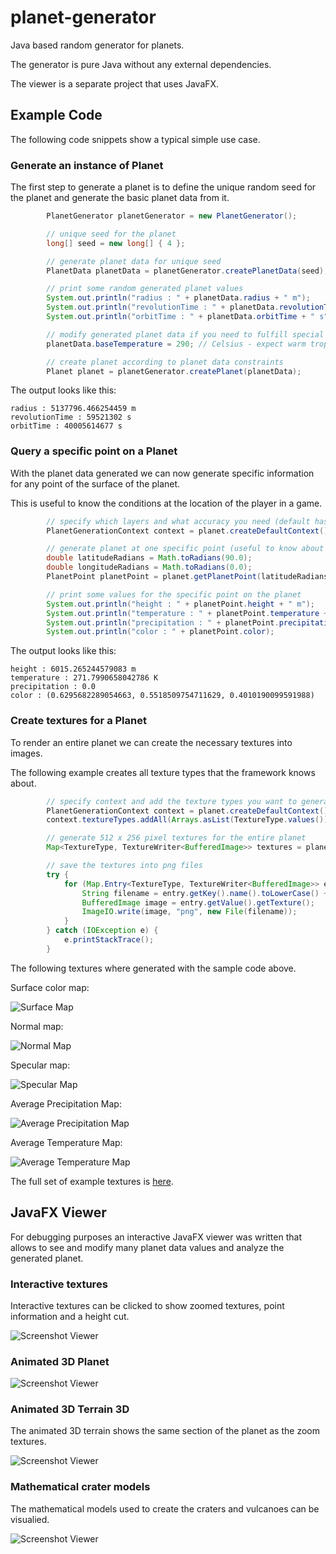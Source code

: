 # planet-generator

Java based random generator for planets.

The generator is pure Java without any external dependencies.

The viewer is a separate project that uses JavaFX.

## Example Code

The following code snippets show a typical simple use case.

### Generate an instance of Planet

The first step to generate a planet is to define the unique random seed for the planet and
generate the basic planet data from it.

```java
        PlanetGenerator planetGenerator = new PlanetGenerator();

        // unique seed for the planet
        long[] seed = new long[] { 4 };

        // generate planet data for unique seed
        PlanetData planetData = planetGenerator.createPlanetData(seed);

        // print some random generated planet values
        System.out.println("radius : " + planetData.radius + " m");
        System.out.println("revolutionTime : " + planetData.revolutionTime + " s");
        System.out.println("orbitTime : " + planetData.orbitTime + " s");

        // modify generated planet data if you need to fulfill special constraints
        planetData.baseTemperature = 290; // Celsius - expect warm tropics at the equator, small polar caps

        // create planet according to planet data constraints
        Planet planet = planetGenerator.createPlanet(planetData);
```

The output looks like this:
```console
radius : 5137796.466254459 m
revolutionTime : 59521302 s
orbitTime : 40005614677 s
```

### Query a specific point on a Planet 

With the planet data generated we can now generate specific information for any point of the surface of the planet.

This is useful to know the conditions at the location of the player in a game.

```java
        // specify which layers and what accuracy you need (default has all layers and good enough accuracy)
        PlanetGenerationContext context = planet.createDefaultContext();

        // generate planet at one specific point (useful to know about the current location of a player in a game)
        double latitudeRadians = Math.toRadians(90.0);
        double longitudeRadians = Math.toRadians(0.0);
        PlanetPoint planetPoint = planet.getPlanetPoint(latitudeRadians, longitudeRadians, context);

        // print some values for the specific point on the planet
        System.out.println("height : " + planetPoint.height + " m");
        System.out.println("temperature : " + planetPoint.temperature + " K");
        System.out.println("precipitation : " + planetPoint.precipitation);
        System.out.println("color : " + planetPoint.color);
```

The output looks like this:
```console
height : 6015.265244579083 m
temperature : 271.7990658042786 K
precipitation : 0.0
color : (0.6295682289054663, 0.5518509754711629, 0.4010190099591988)
```

### Create textures for a Planet

To render an entire planet we can create the necessary textures into images.

The following example creates all texture types that the framework knows about.

```java
        // specify context and add the texture types you want to generate (we simply add all of them)
        PlanetGenerationContext context = planet.createDefaultContext();
        context.textureTypes.addAll(Arrays.asList(TextureType.values()));

        // generate 512 x 256 pixel textures for the entire planet
        Map<TextureType, TextureWriter<BufferedImage>> textures = planet.getTextures(512, 256, context, (width, height, textureType) -> new BufferedImageTextureWriter(width, height));

        // save the textures into png files
        try {
            for (Map.Entry<TextureType, TextureWriter<BufferedImage>> entry : textures.entrySet()) {
                String filename = entry.getKey().name().toLowerCase() + ".png";
                BufferedImage image = entry.getValue().getTexture();
                ImageIO.write(image, "png", new File(filename));
            }
        } catch (IOException e) {
            e.printStackTrace();
        }
```

The following textures where generated with the sample code above.

Surface color map:

![Surface Map](ch.obermuhlner.planetgen.docs/images/planet_textures/diffuse.png)

Normal map:

![Normal Map](ch.obermuhlner.planetgen.docs/images/planet_textures/normal.png)

Specular map:

![Specular Map](ch.obermuhlner.planetgen.docs/images/planet_textures/specular.png)

Average Precipitation Map:

![Average Precipitation Map](ch.obermuhlner.planetgen.docs/images/planet_textures/precipitation_average.png)

Average Temperature Map:

![Average Temperature Map](ch.obermuhlner.planetgen.docs/images/planet_textures/thermal_average.png)

The full set of example textures is [here](ch.obermuhlner.planetgen.docs/images/planet_textures).

## JavaFX Viewer

For debugging purposes an interactive JavaFX viewer was written that allows to
see and modify many planet data values and
analyze the generated planet.

### Interactive textures

Interactive textures can be clicked to show zoomed textures, point information and a height cut.

![Screenshot Viewer](ch.obermuhlner.planetgen.docs/images/screenshots_viewer/planet-generator-1.png)

### Animated 3D Planet

![Screenshot Viewer](ch.obermuhlner.planetgen.docs/images/screenshots_viewer/planet-generator-2.png)

### Animated 3D Terrain 3D

The animated 3D terrain shows the same section of the planet as the zoom textures.

![Screenshot Viewer](ch.obermuhlner.planetgen.docs/images/screenshots_viewer/planet-generator-3.png)

### Mathematical crater models 

The mathematical models used to create the craters and vulcanoes can be visualied.

![Screenshot Viewer](ch.obermuhlner.planetgen.docs/images/screenshots_viewer/planet-generator-4.png)
